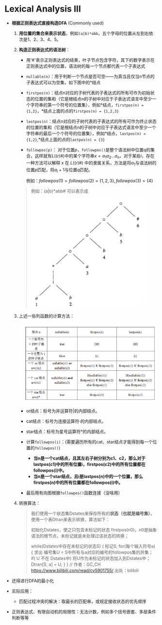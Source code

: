 # Lexical Analysis III

* **根据正则表达式直接构造DFA** (Commonly used)

  1. **用位置的集合来表示状态**，例如`(a|b)*abb`，五个字母的位置从左到右依次是1、2、3、4、5。

  2. **构造正则表达式的语法树**：

     * 用'#'表示正则表达式的结束，叶子节点包含字符，其下的数字表示在正则表达式中的位置，语法树的每一个节点都代表一个子表达式

     * `nullable(n)`：用于判断一个节点是否可空——为真当且仅当n节点的子表达式可以为空集，如下图中的*结点

     * `firstpos(n)`：结点n对应的子树代表的子表达式的所有可作为初始状态的位置的集和（它是根结点n的子树中对应于子表达式语言中至少一个字符串的第一个符号的位置集），例如*结点，`firstpos(n) = {1,2}`，\*结点上面的点的`firstpos(n) = {1,2,3}`

     * `lastpos(n)`：结点n对应的子树代表的子表达式的所有可作为终止状态的位置的集和（它是根结点n的子树中对应于子表达式语言中至少一个字符串的最后一个个符号的位置集），例如*结点，`lastpos(n) = {1,2}`,\*结点上面的点的`lastpos(n) = {3}`

     * `followpos(p)`： 对于位置$p$，`followpos()`是整个语法树中位置$q$的集合，这样就有$L((r)\#)$中的某个字符串$x = a_1 a_2… a_n$，对于某些$i$，存在一种方法可以解释 $x$ 在 $L((r)\#)$ 中的隶属关系，方法是将$a_1$与语法树的位置$p$匹配，将$a_i+1$与位置$q$匹配。

       例如：$followpos(1) = followpos(2) = \{1,2,3\}, followpos(3) = \{4\}$

     > 例如：(a|b)*abb# 可以表示成
     >
     > ![image-20210924172530917](image/正则表达式的语法树.png)

  3. 上述一些列函数的计算方法：

     ![image-20210924175111801](image/语法树函数的计算方法.png)
     
     * or结点：标号为并运算符|的内部结点。
     
     * cat结点：标号为连接运算符·的内部结点。
     
     * star结点：标号为星号运算符*的内部结点。
     * 计算`followpos(i)`：(需要遍历所有的cat、star结点才能得到每一个位置的`followpos()`)
       * **当n是一个cat结点，且其左右子树分别为c1、c2，那么对于lastpos(c1)中的所有位置i，firstpos(c2)中的所有位置都在followpos(i)中。**
       * **当n是一个star结点，且i是lastpos(n)中的一个位置，那么firstpos(n)中的所有位置都在followpos(i)中。**
     * 最后用有向图根据`followpos()`函数连接（没啥用）
     
  4. 转换算法：
  
     > 我们使用一个状态集Dstates来保存所有的**状态（也就是编号集）**，使用一个表Dtran来表示转换，算法如下：
     >
     > 初始化Dstates，使之只包含未标记的状态 firstpos(n0)，n0是抽象语法的根节点，未标记就是未处理过该状态的转换；
     >
     > while(Dstates中存在未标记的状态S)
     > {
     >     标记S;
     >     for(每个输入符号a)
     >     {
     >         求出 编号集U = S中所有与a对应的编号的followpos集的并集；
     >         if( U 不在 Dstates中)
     >             将U作为未标记的状态加入到Dstates中；
     >         Dtran[S, a] = U;
     >     }
     > } // 作者：GC_CH https://www.bilibili.com/read/cv5901755/ 出处：bilibili

* 还得进行DFA的最小化

* 实际应用：
  * 匹配过程冲突的解决：取最长的匹配串，或规定接收状态的优先顺序
* 正则表达式、有限自动机的局限性：无法计数，例如多个括号嵌套、多层条件判断等等



